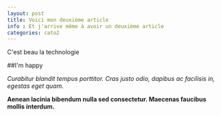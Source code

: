 ```yaml
---
layout: post
title: Voici mon deuxième article
info : Et j'arrive même à avoir un deuxième article
categories: cato2
---
```


C'est beau la technologie

##I'm happy

*Curabitur blandit tempus porttitor. Cras justo odio, dapibus ac facilisis in, egestas eget quam.*

**Aenean lacinia bibendum nulla sed consectetur. Maecenas faucibus mollis interdum.**